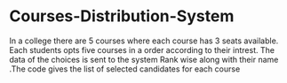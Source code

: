 # Courses-Distribution-System
In a college there are 5 courses where each course has 3 seats available. Each students opts five courses in a order according to their intrest. The data of the choices is sent to the system Rank wise along with their name .The code gives the list of selected candidates for each course
